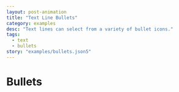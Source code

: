 ```yaml
---
layout: post-animation
title: "Text Line Bullets"
category: examples
desc: "Text lines can select from a variety of bullet icons."
tags: 
  - text
  - bullets
story: "examples/bullets.json5"
---
```

# Bullets

